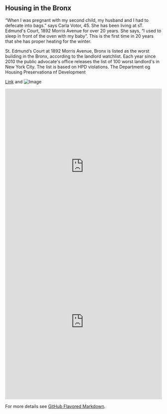 ## Housing in the Bronx 

“When I was pregnant with my second child, my husband and I had to defecate into bags.” says Carla Votor, 45. She has been living at sT. Edmund's Court, 1892 Morris Avenue for over 20 years. She says, “I used to sleep in front of the oven with my baby”. This is the first time in 20 years that she has proper heating for the winter.

St. Edmund’s Court at 1892 Morris Avenue, Bronx is listed as the worst building in the Bronx, according to the landlord watchlist. Each year since 2010 the public advocate's office releases the list of 100 worst landlord's in New York City. The list is based on HPD violations. The Department og Housing Preservationa nf Development    

[Link](url) and ![Image](src)

<iframe width='100%' height='500px' frameborder='0' src='https://nehap3.carto.com/builder/ff6f15d2-7623-4210-9770-d2230b2f84b2/embed'></iframe>

<iframe width='100%' height='500px' frameborder='0' src='https://nehap3.carto.com/builder/099d4865-a82c-47ae-a084-75e3d8915360/embed'></iframe>

For more details see [GitHub Flavored Markdown](https://guides.github.com/features/mastering-markdown/).

